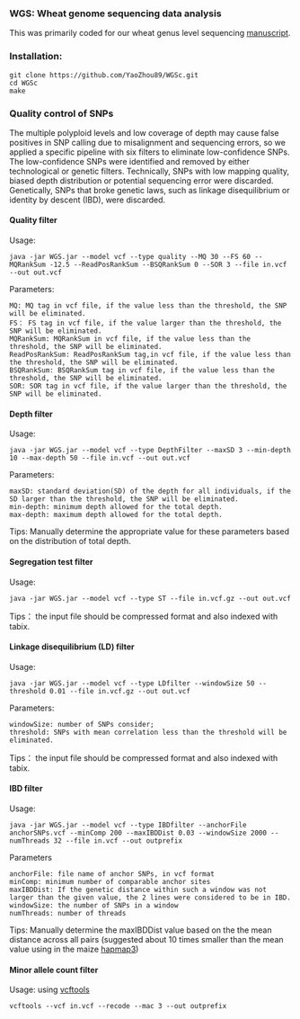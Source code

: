 ### WGS: Wheat genome sequencing data analysis

This was primarily coded for our wheat genus level sequencing [manuscript](https://www.biorxiv.org/content/10.1101/2020.03.21.001362v1).

### Installation:

    git clone https://github.com/YaoZhou89/WGSc.git
    cd WGSc
    make
### Quality control of SNPs 

The multiple polyploid levels and low coverage of depth may cause false positives in SNP calling due to misalignment and sequencing errors, so we applied a specific pipeline with six filters to eliminate low-confidence SNPs. The low-confidence SNPs were identified and removed by either technological or genetic filters. Technically, SNPs with low mapping quality, biased depth distribution or potential sequencing error were discarded. Genetically, SNPs that broke genetic laws, such as linkage disequilibrium or identity by descent (IBD), were discarded.

#### Quality filter

Usage:

```shell
java -jar WGS.jar --model vcf --type quality --MQ 30 --FS 60 --MQRankSum -12.5 --ReadPosRankSum --BSQRankSum 0 --SOR 3 --file in.vcf --out out.vcf
```

Parameters:

```
MQ: MQ tag in vcf file, if the value less than the threshold, the SNP will be eliminated.
FS： FS tag in vcf file, if the value larger than the threshold, the SNP will be eliminated.
MQRankSum: MQRankSum in vcf file, if the value less than the threshold, the SNP will be eliminated.
ReadPosRankSum: ReadPosRankSum tag,in vcf file, if the value less than the threshold, the SNP will be eliminated.
BSQRankSum: BSQRankSum tag in vcf file, if the value less than the threshold, the SNP will be eliminated.
SOR: SOR tag in vcf file, if the value larger than the threshold, the SNP will be eliminated.
```

#### Depth filter

Usage:

```shell
java -jar WGS.jar --model vcf --type DepthFilter --maxSD 3 --min-depth 10 --max-depth 50 --file in.vcf --out out.vcf
```

Parameters:

```shell
maxSD: standard deviation(SD) of the depth for all individuals, if the SD larger than the threshold, the SNP will be eliminated.
min-depth: minimum depth allowed for the total depth.
max-depth: maximum depth allowed for the total depth.
```

Tips:  Manually determine the appropriate value for these parameters based on the distribution of total depth.

#### Segregation test filter

Usage:

```shell
java -jar WGS.jar --model vcf --type ST --file in.vcf.gz --out out.vcf
```

Tips： the input file should be compressed format and also indexed with tabix.

#### Linkage disequilibrium (LD) filter

Usage:

```shell
java -jar WGS.jar --model vcf --type LDfilter --windowSize 50 --threshold 0.01 --file in.vcf.gz --out out.vcf
```

Parameters:

```shell
windowSize: number of SNPs consider;
threshold: SNPs with mean correlation less than the threshold will be eliminated.
```

Tips： the input file should be compressed format and also indexed with tabix.

#### IBD filter

Usage:

```shell
java -jar WGS.jar --model vcf --type IBDfilter --anchorFile anchorSNPs.vcf --minComp 200 --maxIBDDist 0.03 --windowSize 2000 --numThreads 32 --file in.vcf --out outprefix
```

Parameters

```shell
anchorFile: file name of anchor SNPs, in vcf format
minComp: minimum number of comparable anchor sites
maxIBDDist: If the genetic distance within such a window was not larger than the given value, the 2 lines were considered to be in IBD. 
windowSize: the number of SNPs in a window 
numThreads: number of threads
```

Tips: Manually determine the maxIBDDist value based on the the mean distance across all pairs (suggested about 10 times smaller than the mean value using in the maize [hapmap3](https://academic.oup.com/gigascience/article/7/4/gix134/4782225))

#### Minor allele count filter

Usage: using [vcftools](http://vcftools.sourceforge.net/)

```shell
vcftools --vcf in.vcf --recode --mac 3 --out outprefix
```

